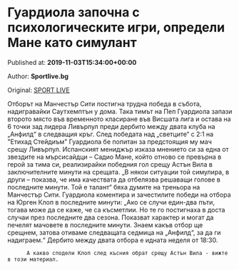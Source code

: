 
# Гуардиола започна с психологическите игри, определи Мане като симулант

Published at: **2019-11-03T15:34:00+00:00**

Author: **Sportlive.bg**

Original: [SPORT LIVE](https://www.sportlive.bg/worldfootball/england/guardiola-zapochna-s-psihologicheskite-igri-opredeli-mane-kato-simulant-1391338.html)

Отборът на Манчестър Сити постигна трудна победа в събота, надигравайки Саутхемптън у дома. Така тимът на Пеп Гуардиола запази второто място във временното класиране във Висшата лига и остава на 6 точки зад лидера Ливърпул преди дербито между двата клуба на „Анфилд“ в следващия кръг.
След победата над „светците“ с 2:1 на "Етихад Стейдиъм" Гуардиола бе попитан за предстоящия му мач срещу Ливърпул. Испанският мениджър изказа мнението си за една от звездите на мърсисайдци – Садио Мане, който отново се превърна в герой за тима си, реализирайки победния гол срещу Астън Вила в заключителните минути на срещата. „В някои ситуации той симулира, в други – показва, че има качествата да отбелязва решаващи голове в последните минути. Той е талант“ бяха думите на треньора на Манчестър Сити.
Гуардиола коментира и зачестилите победи на отбора на Юрген Клоп в последните минути: „Ако се случи един-два пъти, тогава може да се каже, че са късметлии. Но те го постигнаха в доста случаи през последните два сезона. Показват характер и могат да печелят мачовете в последните минути. Знаем какъв отбор ще срещнем, затова отиваме следващата седмица на „Анфилд“, за да ги надиграем.“ Дербито между двата отбора е идната неделя от 18:30.

        
          А какво сподели Клоп след късния обрат срещу Астън Вила - вижте в този материал.
        
      
 
